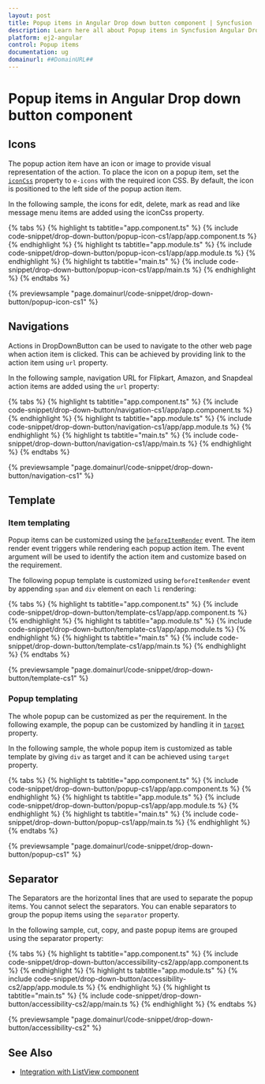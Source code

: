 ```yaml
---
layout: post
title: Popup items in Angular Drop down button component | Syncfusion
description: Learn here all about Popup items in Syncfusion Angular Drop down button component of Syncfusion Essential JS 2 and more.
platform: ej2-angular
control: Popup items 
documentation: ug
domainurl: ##DomainURL##
---
```


# Popup items in Angular Drop down button component

## Icons

The popup action item have an icon or image to provide visual representation of the action. To place the icon on a popup item,
set the [`iconCss`](https://ej2.syncfusion.com/angular/documentation/api/drop-down-button#iconcss) property to `e-icons` with the required icon CSS. By default, the icon is
positioned to the left side of the popup action item.

In the following sample, the icons for edit, delete, mark as read  and like message menu items are
added using the iconCss property.

{% tabs %}
{% highlight ts tabtitle="app.component.ts" %}
{% include code-snippet/drop-down-button/popup-icon-cs1/app/app.component.ts %}
{% endhighlight %}
{% highlight ts tabtitle="app.module.ts" %}
{% include code-snippet/drop-down-button/popup-icon-cs1/app/app.module.ts %}
{% endhighlight %}
{% highlight ts tabtitle="main.ts" %}
{% include code-snippet/drop-down-button/popup-icon-cs1/app/main.ts %}
{% endhighlight %}
{% endtabs %}
  
{% previewsample "page.domainurl/code-snippet/drop-down-button/popup-icon-cs1" %}

## Navigations

Actions in DropDownButton can be used to navigate to the other web
page when action item is clicked. This can be achieved by
providing link to the action item using `url` property.

In the following sample, navigation URL for Flipkart, Amazon, and
Snapdeal action items are added using the `url` property:

{% tabs %}
{% highlight ts tabtitle="app.component.ts" %}
{% include code-snippet/drop-down-button/navigation-cs1/app/app.component.ts %}
{% endhighlight %}
{% highlight ts tabtitle="app.module.ts" %}
{% include code-snippet/drop-down-button/navigation-cs1/app/app.module.ts %}
{% endhighlight %}
{% highlight ts tabtitle="main.ts" %}
{% include code-snippet/drop-down-button/navigation-cs1/app/main.ts %}
{% endhighlight %}
{% endtabs %}
  
{% previewsample "page.domainurl/code-snippet/drop-down-button/navigation-cs1" %}

## Template

### Item templating

Popup items can be customized using the [`beforeItemRender`](https://ej2.syncfusion.com/angular/documentation/api/drop-down-button#beforeitemrender) event. The item render event
triggers while rendering each popup action item. The event argument will be used to identify the action item and
customize based on the requirement.

The following popup template is customized using `beforeItemRender` event by appending `span` and `div` element on each `li` rendering:

{% tabs %}
{% highlight ts tabtitle="app.component.ts" %}
{% include code-snippet/drop-down-button/template-cs1/app/app.component.ts %}
{% endhighlight %}
{% highlight ts tabtitle="app.module.ts" %}
{% include code-snippet/drop-down-button/template-cs1/app/app.module.ts %}
{% endhighlight %}
{% highlight ts tabtitle="main.ts" %}
{% include code-snippet/drop-down-button/template-cs1/app/main.ts %}
{% endhighlight %}
{% endtabs %}
  
{% previewsample "page.domainurl/code-snippet/drop-down-button/template-cs1" %}

### Popup templating

The whole popup can be customized as per the requirement. In the following example, the popup can be
customized by handling it in [`target`](https://ej2.syncfusion.com/angular/documentation/api/drop-down-button#target) property.

In the following sample, the whole popup item is customized as table template by giving `div` as target and it can be achieved
using `target` property.

{% tabs %}
{% highlight ts tabtitle="app.component.ts" %}
{% include code-snippet/drop-down-button/popup-cs1/app/app.component.ts %}
{% endhighlight %}
{% highlight ts tabtitle="app.module.ts" %}
{% include code-snippet/drop-down-button/popup-cs1/app/app.module.ts %}
{% endhighlight %}
{% highlight ts tabtitle="main.ts" %}
{% include code-snippet/drop-down-button/popup-cs1/app/main.ts %}
{% endhighlight %}
{% endtabs %}
  
{% previewsample "page.domainurl/code-snippet/drop-down-button/popup-cs1" %}

## Separator

The Separators are the horizontal lines that are used to separate the popup items. You cannot select the separators.
You can enable separators to group the popup items using the `separator` property.

In the following sample, cut, copy, and paste popup items are grouped using the separator property:

{% tabs %}
{% highlight ts tabtitle="app.component.ts" %}
{% include code-snippet/drop-down-button/accessibility-cs2/app/app.component.ts %}
{% endhighlight %}
{% highlight ts tabtitle="app.module.ts" %}
{% include code-snippet/drop-down-button/accessibility-cs2/app/app.module.ts %}
{% endhighlight %}
{% highlight ts tabtitle="main.ts" %}
{% include code-snippet/drop-down-button/accessibility-cs2/app/main.ts %}
{% endhighlight %}
{% endtabs %}
  
{% previewsample "page.domainurl/code-snippet/drop-down-button/accessibility-cs2" %}

## See Also

* [Integration with ListView component](./how-to/group-popup-items-with-listview-component)